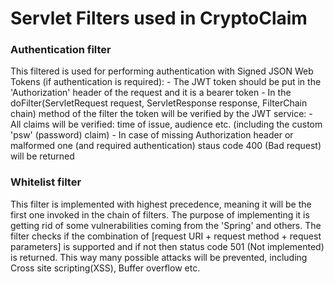 # Servlet Filters used in CryptoClaim

### Authentication filter

This filtered is used for performing authentication with Signed JSON Web Tokens (if authentication is required):
	- The JWT token should be put in the 'Authorization' header of the request and it is a bearer token
	- In the doFilter(ServletRequest request, ServletResponse response, FilterChain chain) method of the filter the token will be verified by the JWT service:
		- All claims will be verified: time of issue, audience etc. (including the custom 'psw' (password) claim)
	- In case of missing Authorization header or malformed one (and required authentication) staus code 400 (Bad request) will be returned
	
	
### Whitelist filter

This filter is implemented with highest precedence, meaning it will be the first one invoked in the chain of filters. The purpose of implementing it is getting rid of some vulnerabilities coming from the 'Spring' and others. The filter checks if the combination of [request URI + request method + request parameters] is supported and if not then status code 501 (Not implemented) is returned. This way many possible attacks will be prevented, including Cross site scripting(XSS), Buffer overflow etc. 